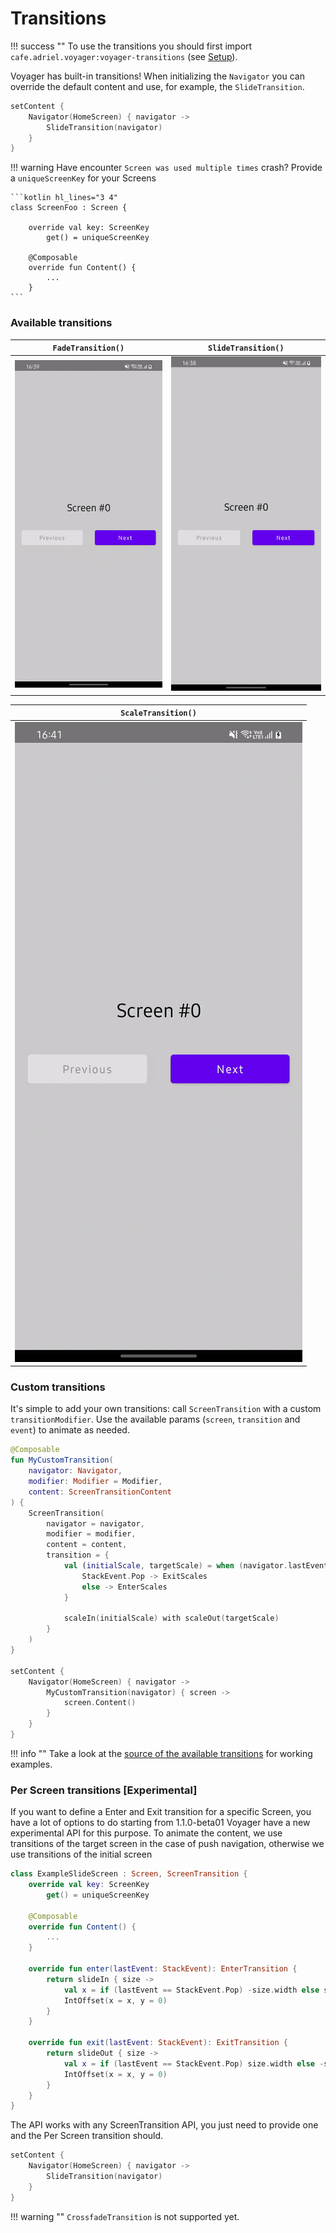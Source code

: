 # Transitions

!!! success ""
    To use the transitions you should first import `cafe.adriel.voyager:voyager-transitions` (see [Setup](setup.md)).

Voyager has built-in transitions! When initializing the `Navigator` you can override the default content and use, for example, the `SlideTransition`.

```kotlin
setContent {
    Navigator(HomeScreen) { navigator ->
        SlideTransition(navigator)
    }
}
```

!!! warning
    Have encounter `Screen was used multiple times` crash? Provide a `uniqueScreenKey` for your Screens

    ```kotlin hl_lines="3 4"
    class ScreenFoo : Screen {
        
        override val key: ScreenKey
            get() = uniqueScreenKey
    
        @Composable
        override fun Content() {
            ...
        }
    ```

### **Available transitions**

|      `FadeTransition()`      |      `SlideTransition()`      |
|:----------------------------:|:-----------------------------:|
| ![](./media/assets/fade.gif) | ![](./media/assets/slide.gif) |

|      `ScaleTransition()`      |
|:-----------------------------:|
| ![](./media/assets/scale.gif) |

### Custom transitions

It's simple to add your own transitions: call `ScreenTransition` with a custom `transitionModifier`. Use the available params (`screen`, `transition` and `event`) to animate as needed.

```kotlin
@Composable
fun MyCustomTransition(
    navigator: Navigator,
    modifier: Modifier = Modifier,
    content: ScreenTransitionContent
) {
    ScreenTransition(
        navigator = navigator,
        modifier = modifier,
        content = content,
        transition = {
            val (initialScale, targetScale) = when (navigator.lastEvent) {
                StackEvent.Pop -> ExitScales
                else -> EnterScales
            }

            scaleIn(initialScale) with scaleOut(targetScale)
        }
    )
}

setContent {
    Navigator(HomeScreen) { navigator ->
        MyCustomTransition(navigator) { screen ->
            screen.Content()
        }
    }
}
```

!!! info ""
    Take a look at the [source of the available transitions](https://github.com/adrielcafe/voyager/tree/main/voyager-transitions/src/commonMain/kotlin/cafe/adriel/voyager/transitions) for working examples.

### Per Screen transitions [Experimental]

If you want to define a Enter and Exit transition for a specific Screen, you have a lot of options to do
starting from 1.1.0-beta01 Voyager have a new experimental API for this purpose.
To animate the content, we use transitions of the target screen in the case of push navigation, otherwise we use transitions of the initial screen 

```kotlin
class ExampleSlideScreen : Screen, ScreenTransition {
    override val key: ScreenKey
        get() = uniqueScreenKey

    @Composable
    override fun Content() {
        ...
    }

    override fun enter(lastEvent: StackEvent): EnterTransition {
        return slideIn { size ->
            val x = if (lastEvent == StackEvent.Pop) -size.width else size.width
            IntOffset(x = x, y = 0)
        }
    }

    override fun exit(lastEvent: StackEvent): ExitTransition {
        return slideOut { size ->
            val x = if (lastEvent == StackEvent.Pop) size.width else -size.width
            IntOffset(x = x, y = 0)
        }
    }
}
```

The API works with any ScreenTransition API, you just need to provide one and the Per Screen transition should.
```kotlin
setContent {
    Navigator(HomeScreen) { navigator ->
        SlideTransition(navigator)
    }
}
```

!!! warning ""
    `CrossfadeTransition` is not supported yet.
